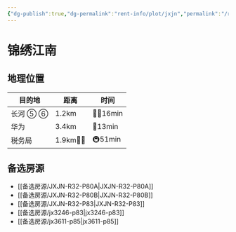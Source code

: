 ```yaml
---
{"dg-publish":true,"dg-permalink":"rent-info/plot/jxjn","permalink":"/rent-info/plot/jxjn/"}
---
```



# 锦绣江南

## 地理位置

| 目的地   | 距离       | 时间       |
| -------- | ---------- | ---------- |
| 长河 ⑤ ⑥ | 1.2km      | 🚶‍♂️16min |
| 华为     | 3.4km      | 🛵13min    |
| 税务局   | 1.9km🚶‍♂️ | 🚇51min    |

## 备选房源

- [[备选房源/JXJN-R32-P80A\|JXJN-R32-P80A]]
- [[备选房源/JXJN-R32-P80B\|JXJN-R32-P80B]]
- [[备选房源/JXJN-R32-P83\|JXJN-R32-P83]]
- [[备选房源/jx3246-p83\|jx3246-p83]]
- [[备选房源/jx3611-p85\|jx3611-p85]]


